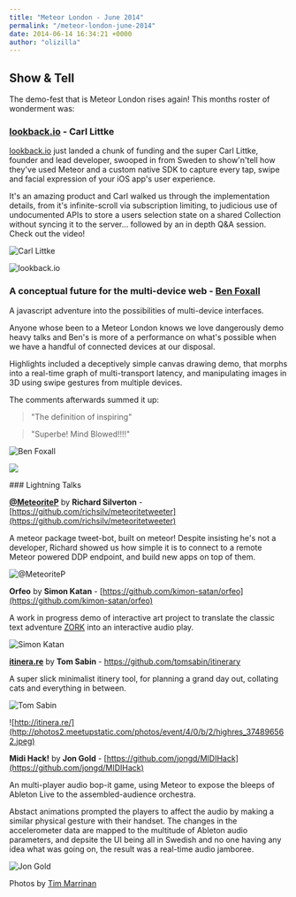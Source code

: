 ```yaml
---
title: "Meteor London - June 2014"
permalink: "/meteor-london-june-2014"
date: 2014-06-14 16:34:21 +0000
author: "olizilla"
---
```

## Show & Tell

The demo-fest that is Meteor London rises again! This months roster of wonderment was:

### [lookback.io](https://lookback.io/) - Carl Littke

[lookback.io](https://lookback.io) just landed a chunk of funding and the super Carl Littke, founder and lead developer, swooped in from Sweden to show'n'tell how they've used Meteor and a custom native SDK to capture every tap, swipe and facial expression of your iOS app's user experience.

It's an amazing product and Carl walked us through the implementation details, from it's infinite-scroll via subscription limiting, to judicious use of undocumented APIs to store a users selection state on a shared Collection without syncing it to the server... followed by an in depth Q&A session. Check out the video!

![Carl Littke](http://photos2.meetupstatic.com/photos/event/4/d/7/8/highres_374659832.jpeg)

![lookback.io](http://photos4.meetupstatic.com/photos/event/4/0/9/e/highres_374896542.jpeg)

### A conceptual future for the multi-device web - [Ben Foxall](https://twitter.com/benjaminbenben)

A javascript adventure into the possibilities of multi-device interfaces.

Anyone whose been to a Meteor London knows we love dangerously demo heavy talks and Ben's is more of a performance on what's possible when we have a handful of connected devices at our disposal.

Highlights included a deceptively simple canvas drawing demo, that morphs into a real-time graph of multi-transport latency, and manipulating images in 3D using swipe gestures from multiple devices.

The comments afterwards summed it up:

> "The definition of inspiring"

> "Superbe! Mind Blowed!!!!"

![Ben Foxall](http://photos1.meetupstatic.com/photos/event/4/e/0/4/highres_374659972.jpeg)

![](http://photos1.meetupstatic.com/photos/event/4/e/c/2/highres_374660162.jpeg)


### Lightning Talks

**[@MeteoriteP](https://twitter.com/MeteoriteP)** by **Richard Silverton** - [https://github.com/richsilv/meteoritetweeter](https://github.com/richsilv/meteoritetweeter)

A meteor package tweet-bot, built on meteor! Despite insisting he's not a developer, Richard showed us how simple it is to connect to a remote Meteor powered DDP endpoint, and build new apps on top of them.

![@MeteoriteP](http://photos3.meetupstatic.com/photos/event/4/0/8/a/highres_374896522.jpeg)

**Orfeo** by **Simon Katan** - [https://github.com/kimon-satan/orfeo](https://github.com/kimon-satan/orfeo)

A work in progress demo of interactive art project to translate the classic text adventure [ZORK](http://en.wikipedia.org/wiki/Zork) into an interactive audio play.

![Simon Katan](http://photos3.meetupstatic.com/photos/event/4/f/1/2/highres_374660242.jpeg)

**[itinera.re](http://itinera.re/)** by **Tom Sabin** - ­https://github.com/tomsabin/itinerary

A super slick minimalist itinery tool, for planning a grand day out, collating cats and everything in between.

![Tom Sabin](http://photos4.meetupstatic.com/photos/event/4/f/3/0/highres_374660272.jpeg)

![http://itinera.re/](http://photos2.meetupstatic.com/photos/event/4/0/b/2/highres_374896562.jpeg)

**Midi Hack!** by **Jon Gold** - [https://github.com/jongd/MIDIHack](https://github.com/jongd/MIDIHack)

An multi-player audio bop-it game, using Meteor to expose the bleeps of Ableton Live to the assembled-audience orchestra.

Abstact animations prompted the players to affect the audio by making a similar physical gesture with their handset. The changes in the  accelerometer data are mapped to the multitude of Ableton audio parameters, and depsite the UI being all in Swedish and no one having any idea what was going on, the result was a real-time audio jamboree.

![Jon Gold](http://photos2.meetupstatic.com/photos/event/4/f/3/a/highres_374660282.jpeg)


Photos by [Tim Marrinan](http://timothymarrinan.com)
